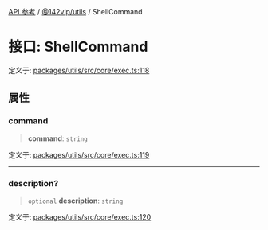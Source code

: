 [API 参考](../../../packages.md) / [@142vip/utils](../index.md) / ShellCommand

# 接口: ShellCommand

定义于: [packages/utils/src/core/exec.ts:118](https://github.com/142vip/core-x/blob/293ce1057e8ca17514533d1e98d7acd05ef45b34/packages/utils/src/core/exec.ts#L118)

## 属性

### command

> **command**: `string`

定义于: [packages/utils/src/core/exec.ts:119](https://github.com/142vip/core-x/blob/293ce1057e8ca17514533d1e98d7acd05ef45b34/packages/utils/src/core/exec.ts#L119)

***

### description?

> `optional` **description**: `string`

定义于: [packages/utils/src/core/exec.ts:120](https://github.com/142vip/core-x/blob/293ce1057e8ca17514533d1e98d7acd05ef45b34/packages/utils/src/core/exec.ts#L120)
